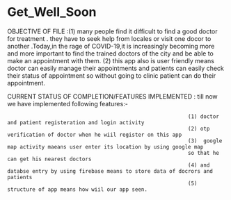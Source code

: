 # Get_Well_Soon

OBJECTIVE OF FILE :(1) many people find it difficult to find a good doctor for treatment . they have to seek help from locales or visit one docor to another .Today,in the rage of COVID-19,it is increasingly becoming more and more important to find the trained doctors of the city and be able to make an appointment with them. 
                   (2) this app also is user friendly means doctor can easily manage their appointments and patients can easily check their status of appointment so without going to clinic patient can do their appointment.

CURRENT STATUS OF COMPLETION/FEATURES IMPLEMENTED : till now we have implemented following features:-
                                                              
                                                              (1) doctor and patient registeration and login activity
                                                              (2) otp verification of doctor when he wiil register on this app
                                                              (3)  google map activity maeans user enter its location by using google map
                                                              so that he can get his nearest doctors
                                                              (4) and databse entry by using firebase means to store data of docrors and patients
                                                              (5) structure of app means how wiil our app seen.
